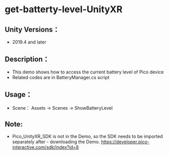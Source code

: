 # get-batterty-level-UnityXR

## Unity Versions：
- 2019.4 and later


## Description：

- This demo shows how to access the current battery level of Pico device
-	Related codes are in BatteryManager.cs script


## Usage：
- Scene： Assets -> Scenes -> ShowBatteryLevel

## Note:
- Pico_UnityXR_SDK is not in the Demo, so the SDK needs to be imported separately after - downloading the Demo. https://developer.pico-interactive.com/sdk/index?id=8